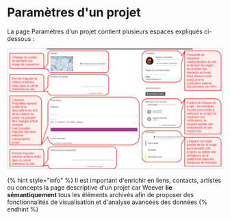 # Paramètres d'un projet

La page Paramètres d'un projet contient plusieurs espaces expliqués ci-dessous : 

![](../../../.gitbook/assets/image%20%284%29.png)

{% hint style="info" %}
Il est important d'enrichir en liens, contacts, artistes ou concepts la page descriptive d'un projet car Weever **lie sémantiquement** tous les éléments archivés afin de proposer des fonctionnalités de visualisation et d'analyse avancées des données
{% endhint %}

